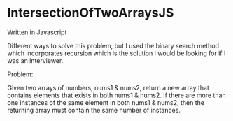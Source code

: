 # IntersectionOfTwoArraysJS

Written in Javascript

Different ways to solve this problem, but I used the binary search method which incorporates recursion which is the solution I would be looking for if I was an interviewer.

Problem:

Given two arrays of numbers, nums1 & nums2, return a new array that contains elements that exists in both nums1 & nums2. If there are more than one instances of the same element in both nums1 & nums2, then the returning array must contain the same number of instances.
